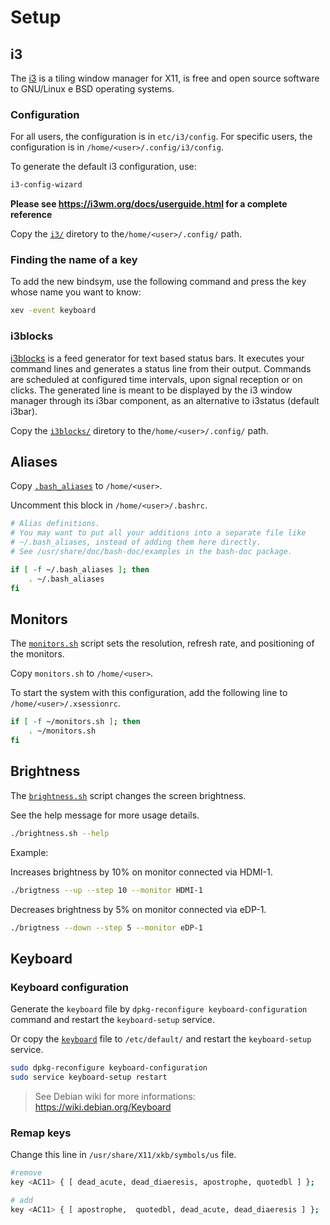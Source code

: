 # Setup

## i3

The [i3](https://i3wm.org/) is a tiling window manager for X11, is free and open source software to GNU/Linux e BSD operating systems.

### Configuration

For all users, the configuration is in `etc/i3/config`. For specific users, the configuration is in `/home/<user>/.config/i3/config`.

To generate the default i3 configuration, use:

```bash
i3-config-wizard
```

**Please see https://i3wm.org/docs/userguide.html for a complete reference**

Copy the [`i3/`](./i3) diretory to the`/home/<user>/.config/` path.

### Finding the name of a key

To add the new bindsym, use the following command and press the key whose name you want to know:

```bash
xev -event keyboard
```

### i3blocks

[i3blocks](https://github.com/vivien/i3blocks) is a feed generator for text based status bars.
It executes your command lines and generates a status line from their output.
Commands are scheduled at configured time intervals, upon signal reception or on clicks.
The generated line is meant to be displayed by the i3 window manager through its i3bar component, as an alternative to i3status (default i3bar).

Copy the [`i3blocks/`](./i3blocks) diretory to the`/home/<user>/.config/` path.

## Aliases

Copy [`.bash_aliases`](./.bash_aliases) to `/home/<user>`.

Uncomment this block in `/home/<user>/.bashrc`.

```bash
# Alias definitions.
# You may want to put all your additions into a separate file like
# ~/.bash_aliases, instead of adding them here directly.
# See /usr/share/doc/bash-doc/examples in the bash-doc package.

if [ -f ~/.bash_aliases ]; then
    . ~/.bash_aliases
fi
```

## Monitors

The [`monitors.sh`](./monitors.sh) script sets the resolution, refresh rate, and positioning of the monitors.

Copy `monitors.sh` to `/home/<user>`.

To start the system with this configuration, add the following line to `/home/<user>/.xsessionrc`.

```bash
if [ -f ~/monitors.sh ]; then
    . ~/monitors.sh
fi
```

## Brightness

The [`brightness.sh`](./brightness.sh) script changes the screen brightness.

See the help message for more usage details.

```bash
./brightness.sh --help
```

Example:

Increases brightness by 10% on monitor connected via HDMI-1.

```bash
./brigtness --up --step 10 --monitor HDMI-1
```

Decreases brightness by 5% on monitor connected via eDP-1.

```bash
./brigtness --down --step 5 --monitor eDP-1
```

## Keyboard

### Keyboard configuration

Generate the `keyboard` file by `dpkg-reconfigure keyboard-configuration` command and restart the `keyboard-setup` service.

Or copy the [`keyboard`](./keyboard) file to `/etc/default/` and restart the `keyboard-setup` service.

```bash
sudo dpkg-reconfigure keyboard-configuration
sudo service keyboard-setup restart
```

> See Debian wiki for more informations: https://wiki.debian.org/Keyboard

### Remap keys

Change this line in `/usr/share/X11/xkb/symbols/us` file.

```bash
#remove
key <AC11> { [ dead_acute, dead_diaeresis, apostrophe, quotedbl ] };

# add
key <AC11> { [ apostrophe,  quotedbl, dead_acute, dead_diaeresis ] };
```

